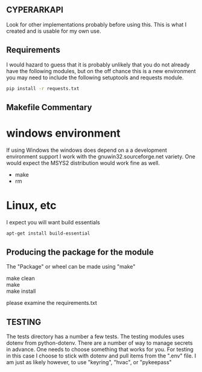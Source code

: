 
## CYPERARKAPI 

Look for other implementations probably before using this.  This is what I created
and is usable for my own use.

## Requirements

I would hazard to guess that it is probably unlikely that you do not already have the following modules, but on the off chance
this is a new environment you may need to include the following setuptools and requests module.

```bash
pip install -r requests.txt
```

## Makefile Commentary

# windows environment
If using Windows the windows does depend on a a development environment support
 I work with the gnuwin32.sourceforge.net variety.  One would expect the MSYS2 distribution would work fine as well.
 * make
 * rm

# Linux, etc
  I expect you will want build essentials

```bash
apt-get install build-essential
```
  
## Producing the package for the module

The "Package" or wheel can be made using "make"

make clean\
make\
make install

please examine the requirements.txt

## TESTING

The tests directory has a number a few tests.  The testing modules uses dotenv from python-dotenv.
There are a number of way to manage secrets in advance.  One needs to choose something that works for you.
For testing in this case I choose to stick with dotenv and pull items from the ".env" file.  I am just as likely however, 
to use "keyring", "hvac", or "pykeepass"
